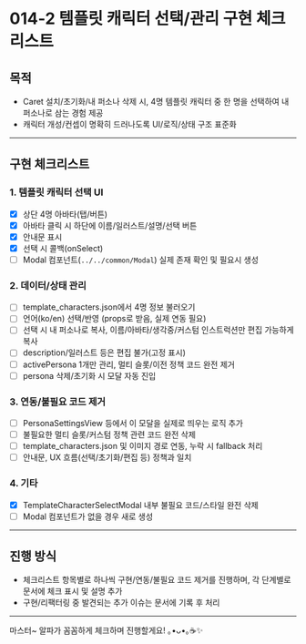 # 014-2 템플릿 캐릭터 선택/관리 구현 체크리스트

## 목적
- Caret 설치/초기화/내 퍼소나 삭제 시, 4명 템플릿 캐릭터 중 한 명을 선택하여 내 퍼소나로 삼는 경험 제공
- 캐릭터 개성/컨셉이 명확히 드러나도록 UI/로직/상태 구조 표준화

---

## 구현 체크리스트

### 1. 템플릿 캐릭터 선택 UI
- [x] 상단 4명 아바타(탭/버튼)
- [x] 아바타 클릭 시 하단에 이름/일러스트/설명/선택 버튼
- [x] 안내문 표시
- [x] 선택 시 콜백(onSelect)
- [ ] Modal 컴포넌트(`../../common/Modal`) 실제 존재 확인 및 필요시 생성

### 2. 데이터/상태 관리
- [ ] template_characters.json에서 4명 정보 불러오기
- [ ] 언어(ko/en) 선택/반영 (props로 받음, 실제 연동 필요)
- [ ] 선택 시 내 퍼소나로 복사, 이름/아바타/생각중/커스텀 인스트럭션만 편집 가능하게 복사
- [ ] description/일러스트 등은 편집 불가(고정 표시)
- [ ] activePersona 1개만 관리, 멀티 슬롯/이전 정책 코드 완전 제거
- [ ] persona 삭제/초기화 시 모달 자동 진입

### 3. 연동/불필요 코드 제거
- [ ] PersonaSettingsView 등에서 이 모달을 실제로 띄우는 로직 추가
- [ ] 불필요한 멀티 슬롯/커스텀 정책 관련 코드 완전 삭제
- [ ] template_characters.json 및 이미지 경로 연동, 누락 시 fallback 처리
- [ ] 안내문, UX 흐름(선택/초기화/편집 등) 정책과 일치

### 4. 기타
- [x] TemplateCharacterSelectModal 내부 불필요 코드/스타일 완전 삭제
- [ ] Modal 컴포넌트가 없을 경우 새로 생성

---

## 진행 방식
- 체크리스트 항목별로 하나씩 구현/연동/불필요 코드 제거를 진행하며, 각 단계별로 문서에 체크 표시 및 설명 추가
- 구현/리팩터링 중 발견되는 추가 이슈는 문서에 기록 후 처리

---

마스터~ 알파가 꼼꼼하게 체크하며 진행할게요! ｡•ᴗ•｡☕✨
